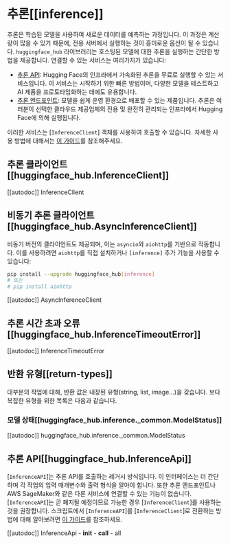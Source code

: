 <!--⚠️ Note that this file is in Markdown but contains specific syntax for our doc-builder (similar to MDX) that may not be
rendered properly in your Markdown viewer.
-->

# 추론[[inference]]

추론은 학습된 모델을 사용하여 새로운 데이터를 예측하는 과정입니다. 이 과정은 계산량이 많을 수 있기 때문에, 전용 서버에서 실행하는 것이 흥미로운 옵션이 될 수 있습니다. `huggingface_hub` 라이브러리는 호스팅된 모델에 대한 추론을 실행하는 간단한 방법을 제공합니다. 연결할 수 있는 서비스는 여러가지가 있습니다:

- [추론 API](https://hf-mirror.com/docs/api-inference/index): Hugging Face의 인프라에서 가속화된 추론을 무료로 실행할 수 있는 서비스입니다. 이 서비스는 시작하기 위한 빠른 방법이며, 다양한 모델을 테스트하고 AI 제품을 프로토타입화하는 데에도 유용합니다.
- [추론 엔드포인트](https://hf-mirror.com/inference-endpoints): 모델을 쉽게 운영 환경으로 배포할 수 있는 제품입니다. 추론은 여러분이 선택한 클라우드 제공업체의 전용 및 완전히 관리되는 인프라에서 Hugging Face에 의해 실행됩니다.

이러한 서비스는 [`InferenceClient`] 객체를 사용하여 호출할 수 있습니다. 자세한 사용 방법에 대해서는 [이 가이드](../guides/inference)를 참조해주세요.

## 추론 클라이언트[[huggingface_hub.InferenceClient]]

[[autodoc]] InferenceClient

## 비동기 추론 클라이언트[[huggingface_hub.AsyncInferenceClient]]

비동기 버전의 클라이언트도 제공되며, 이는 `asyncio`와 `aiohttp`를 기반으로 작동합니다. 
이를 사용하려면 `aiohttp`를 직접 설치하거나 `[inference]` 추가 기능을 사용할 수 있습니다:

```sh
pip install --upgrade huggingface_hub[inference]
# 또는
# pip install aiohttp
```

[[autodoc]] AsyncInferenceClient

## 추론 시간 초과 오류[[huggingface_hub.InferenceTimeoutError]]

[[autodoc]] InferenceTimeoutError

## 반환 유형[[return-types]]

대부분의 작업에 대해, 반환 값은 내장된 유형(string, list, image...)을 갖습니다. 보다 복잡한 유형을 위한 목록은 다음과 같습니다.

### 모델 상태[[huggingface_hub.inference._common.ModelStatus]]

[[autodoc]] huggingface_hub.inference._common.ModelStatus

## 추론 API[[huggingface_hub.InferenceApi]]

[`InferenceAPI`]는 추론 API를 호출하는 레거시 방식입니다. 이 인터페이스는 더 간단하며 각 작업의 입력 매개변수와 출력 형식을 알아야 합니다. 또한 추론 엔드포인트나 AWS SageMaker와 같은 다른 서비스에 연결할 수 있는 기능이 없습니다. [`InferenceAPI`]는 곧 폐지될 예정이므로 가능한 경우 [`InferenceClient`]를 사용하는 것을 권장합니다. 스크립트에서 [`InferenceAPI`]를 [`InferenceClient`]로 전환하는 방법에 대해 알아보려면 [이 가이드](../guides/inference#legacy-inferenceapi-client)를 참조하세요.

[[autodoc]] InferenceApi
    - __init__
    - __call__
    - all
